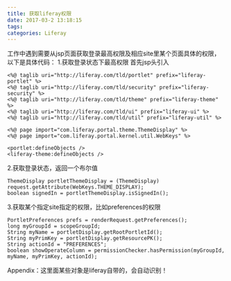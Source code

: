 ```yaml
---
title: 获取liferay权限
date: 2017-03-2 13:18:15
tags: 
categories: Liferay
---
```

工作中遇到需要从jsp页面获取登录最高权限及相应site里某个页面具体的权限，以下是具体代码：
1.获取登录状态下最高权限
首先jsp头引入
```
<%@ taglib uri="http://liferay.com/tld/portlet" prefix="liferay-portlet" %>
<%@ taglib uri="http://liferay.com/tld/security" prefix="liferay-security" %>
<%@ taglib uri="http://liferay.com/tld/theme" prefix="liferay-theme" %>
<%@ taglib uri="http://liferay.com/tld/ui" prefix="liferay-ui" %>
<%@ taglib uri="http://liferay.com/tld/util" prefix="liferay-util" %>

<%@ page import="com.liferay.portal.theme.ThemeDisplay" %>
<%@ page import="com.liferay.portal.kernel.util.WebKeys" %>

<portlet:defineObjects />
<liferay-theme:defineObjects />
```
2.获取登录状态，返回一个布尔值
```
ThemeDisplay portletThemeDisplay = (ThemeDisplay) request.getAttribute(WebKeys.THEME_DISPLAY);
boolean signedIn = portletThemeDisplay.isSignedIn();
```
3.获取某个指定site指定的权限，比如preferences的权限
```
PortletPreferences prefs = renderRequest.getPreferences(); 
long myGroupId = scopeGroupId; 
String myName = portletDisplay.getRootPortletId(); 
String myPrimKey = portletDisplay.getResourcePK(); 
String actionId = "PREFERENCES"; 
boolean showOperateColumn = permissionChecker.hasPermission(myGroupId, myName, myPrimKey, actionId); 
```
Appendix：这里面某些对象是liferay自带的，会自动识别！